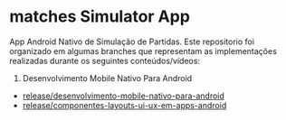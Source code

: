 # matches Simulator App

App Android Nativo de Simulação de Partidas. Este repositorio foi organizado em algumas branches que representam as implementações realizadas durante os seguintes conteúdos/vídeos:

1. Desenvolvimento Mobile Nativo Para Android
  - [release/desenvolvimento-mobile-nativo-para-android](https://github.com/armandocamargo/matches-simulator-app/tree/release/desenvolvimento-mobile-nativo-para-android)
  - [release/componentes-layouts-ui-ux-em-apps-android](https://github.com/armandocamargo/matches-simulator-app/tree/release/componentes-layouts-ui-ux-em-apps-android)
